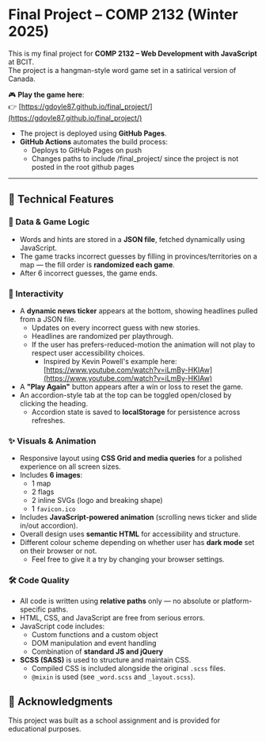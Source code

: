 # Final Project – COMP 2132 (Winter 2025)

This is my final project for **COMP 2132 – Web Development with JavaScript** at BCIT.  
The project is a hangman-style word game set in a satirical version of Canada.

🎮 **Play the game here**:  
👉 [https://gdoyle87.github.io/final_project/](https://gdoyle87.github.io/final_project/)

- The project is deployed using **GitHub Pages**.
- **GitHub Actions** automates the build process:
  - Deploys to GitHub Pages on push
  - Changes paths to include /final_project/ since the project is not posted in the root github pages

---

## 🔧 Technical Features

### 📄 Data & Game Logic

- Words and hints are stored in a **JSON file**, fetched dynamically using JavaScript.
- The game tracks incorrect guesses by filling in provinces/territories on a map — the fill order is **randomized each game**.
- After 6 incorrect guesses, the game ends.

### 🧠 Interactivity

- A **dynamic news ticker** appears at the bottom, showing headlines pulled from a JSON file.
  - Updates on every incorrect guess with new stories.
  - Headlines are randomized per playthrough.
  - If the user has prefers-reduced-motion the animation will not play to respect user accessibility choices.
    - Inspired by Kevin Powell's example here: [https://www.youtube.com/watch?v=iLmBy-HKIAw](https://www.youtube.com/watch?v=iLmBy-HKIAw)
- A **"Play Again"** button appears after a win or loss to reset the game.
- An accordion-style tab at the top can be toggled open/closed by clicking the heading.
  - Accordion state is saved to **localStorage** for persistence across refreshes.

### ✨ Visuals & Animation

- Responsive layout using **CSS Grid and media queries** for a polished experience on all screen sizes.
- Includes **6 images**:
  - 1 map
  - 2 flags
  - 2 inline SVGs (logo and breaking shape)
  - 1 `favicon.ico`
- Includes **JavaScript-powered animation** (scrolling news ticker and slide in/out accordion).
- Overall design uses **semantic HTML** for accessibility and structure.
- Different colour scheme depending on whether user has **dark mode** set on their browser or not.
  - Feel free to give it a try by changing your browser settings.

### 🛠️ Code Quality

- All code is written using **relative paths** only — no absolute or platform-specific paths.
- HTML, CSS, and JavaScript are free from serious errors.
- JavaScript code includes:
  - Custom functions and a custom object
  - DOM manipulation and event handling
  - Combination of **standard JS and jQuery**
- **SCSS (SASS)** is used to structure and maintain CSS.
  - Compiled CSS is included alongside the original `.scss` files.
  - `@mixin` is used (see `_word.scss` and `_layout.scss`).

## 📢 Acknowledgments

This project was built as a school assignment and is provided for educational purposes.
